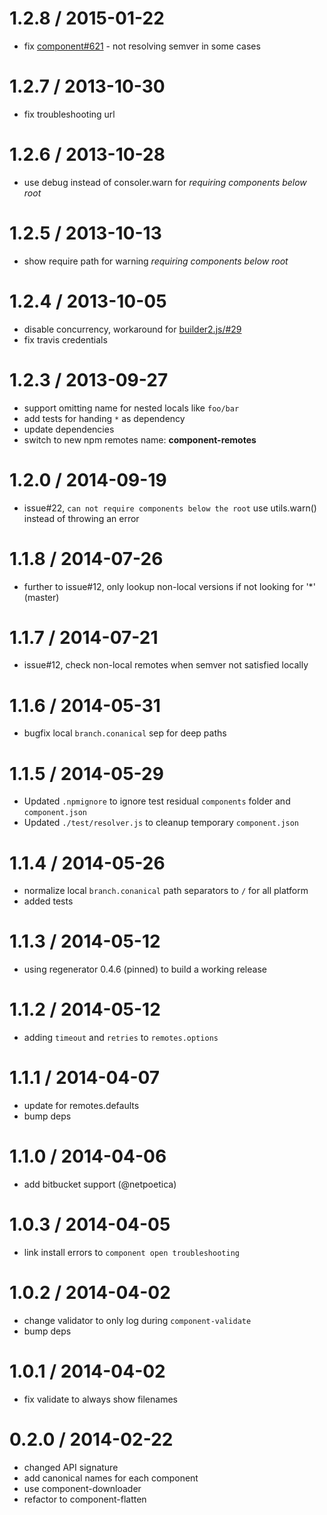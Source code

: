 1.2.8 / 2015-01-22
==================
- fix [component#621](https://github.com/componentjs/component/issues/621) - not resolving semver in some cases

1.2.7 / 2013-10-30
==================

* fix troubleshooting url

1.2.6 / 2013-10-28
==================

* use debug instead of consoler.warn for _requiring components below root_

1.2.5 / 2013-10-13
==================

* show require path for warning _requiring components below root_

1.2.4 / 2013-10-05
==================

* disable concurrency, workaround for [builder2.js/#29](https://github.com/componentjs/builder2.js/issues/29)
* fix travis credentials

1.2.3 / 2013-09-27
==================

* support omitting name for nested locals like `foo/bar`
* add tests for handing `*` as dependency
* update dependencies
* switch to new npm remotes name: __component-remotes__

1.2.0 / 2014-09-19
==================

 * issue#22, `can not require components below the root` use utils.warn() instead of throwing an error

1.1.8 / 2014-07-26
==================

 * further to issue#12, only lookup non-local versions if not looking for '*' (master)

1.1.7 / 2014-07-21
==================

 * issue#12, check non-local remotes when semver not satisfied locally

1.1.6 / 2014-05-31
==================

 * bugfix local `branch.conanical` sep for deep paths

1.1.5 / 2014-05-29
==================

 * Updated `.npmignore` to ignore test residual `components` folder and `component.json`
 * Updated `./test/resolver.js` to cleanup temporary `component.json`

1.1.4 / 2014-05-26
==================

 * normalize local `branch.conanical` path separators to `/` for all platform
 * added tests

1.1.3 / 2014-05-12
==================

 * using regenerator 0.4.6 (pinned) to build a working release

1.1.2 / 2014-05-12
==================

 * adding `timeout` and `retries` to `remotes.options`

1.1.1 / 2014-04-07
==================

 * update for remotes.defaults
 * bump deps

1.1.0 / 2014-04-06
==================

 * add bitbucket support (@netpoetica)

1.0.3 / 2014-04-05
==================

 * link install errors to `component open troubleshooting`

1.0.2 / 2014-04-02
==================

 * change validator to only log during `component-validate`
 * bump deps

1.0.1 / 2014-04-02
==================

 * fix validate to always show filenames

0.2.0 / 2014-02-22
==================

- changed API signature
- add canonical names for each component
- use component-downloader
- refactor to component-flatten
